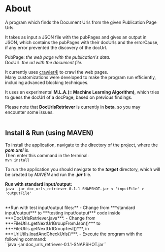 About
=====

A program which finds the Document Urls from the given Publication Page Urls.<br/>

It takes as input a JSON file with the pubPages and gives an output in JSON, which contains the pubPages with their docUrls and the errorCause, if any error prevented the discovery of the docUrl.<br/>

PubPage: *the web page with the publication's data.*<br/> 
DocUrl: *the url with the document file.*<br/>

It currently uses [crawler4j](https://github.com/yasserg/crawler4j) to crawl the web pages.<br/>
Many customizations were developed to make the program run efficiently, including advanced blocking techniques.<br/>

It uses an experimental **M.L.A.(= Machine Learning Algorithm)**, which tries to guess the docUrl of a docPage, based on previous findings.<br/>

Please note that **DocUrlsRetriever** is currently in **beta**, so you may encounter some issues.<br/>
<br/>

Install & Run (using MAVEN)
---------------------------

To install the application, navigate to the directory of the project, where the ***pom.xml*** is.<br/>
Then enter this command in the terminal:<br/>
``mvn install``

To run the application you should navigate to the ***target*** directory, which will be created by *MAVEN* and run the ***.jar*** file.<br/> 

**Run with standard input/output:**<br/>
``java -jar doc_urls_retriever-0.1.1-SNAPSHOT.jar < 'inputFile' > 'outputFile'``

<br/>
**Run with test input/output files:**
- Change from ***standard input/output*** to ***testing input/output*** code inside ***DocUrlsRetriever.java***.
- Change from ***FileUtils.getNextUrlGroupFromJson()*** to ***FileUtils.getNextUrlGroupTest()***, in ***UrlUtils.loadAndCheckUrls()***.
- Execute the program with the following command:<br/>
``java -jar doc_urls_retriever-0.1.1-SNAPSHOT.jar``